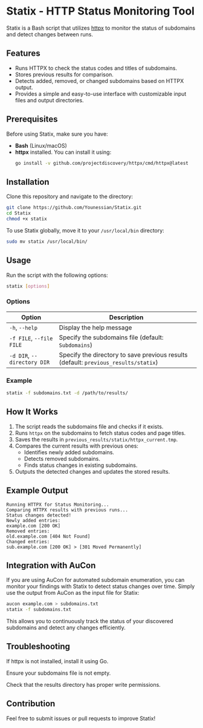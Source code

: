 # Statix - HTTP Status Monitoring Tool

Statix is a Bash script that utilizes [httpx](https://github.com/projectdiscovery/httpx) to monitor the status of subdomains and detect changes between runs.

## Features
- Runs HTTPX to check the status codes and titles of subdomains.
- Stores previous results for comparison.
- Detects added, removed, or changed subdomains based on HTTPX output.
- Provides a simple and easy-to-use interface with customizable input files and output directories.

## Prerequisites
Before using Statix, make sure you have:
- **Bash** (Linux/macOS)
- **httpx** installed. You can install it using:
  ```bash
  go install -v github.com/projectdiscovery/httpx/cmd/httpx@latest
  ```

## Installation
Clone this repository and navigate to the directory:
```bash
git clone https://github.com/Younessian/Statix.git
cd Statix
chmod +x statix
```
To use Statix globally, move it to your `/usr/local/bin` directory:
```bash
sudo mv statix /usr/local/bin/
```

## Usage
Run the script with the following options:
```bash
statix [options]
```

### Options
| Option | Description |
|--------|-------------|
| `-h`, `--help` | Display the help message |
| `-f FILE`, `--file FILE` | Specify the subdomains file (default: `Subdomains`) |
| `-d DIR`, `--directory DIR` | Specify the directory to save previous results (default: `previous_results/statix`) |

### Example
```bash
statix -f subdomains.txt -d /path/to/results/
```

## How It Works
1. The script reads the subdomains file and checks if it exists.
2. Runs `httpx` on the subdomains to fetch status codes and page titles.
3. Saves the results in `previous_results/statix/httpx_current.tmp`.
4. Compares the current results with previous ones:
   - Identifies newly added subdomains.
   - Detects removed subdomains.
   - Finds status changes in existing subdomains.
5. Outputs the detected changes and updates the stored results.

## Example Output
```
Running HTTPX for Status Monitoring...
Comparing HTTPX results with previous runs...
Status changes detected!
Newly added entries:
example.com [200 OK]
Removed entries:
old.example.com [404 Not Found]
Changed entries:
sub.example.com [200 OK] > [301 Moved Permanently]
```
## Integration with AuCon

If you are using AuCon for automated subdomain enumeration, you can monitor your findings with Statix to detect status changes over time. Simply use the output from AuCon as the input file for Statix:

```bash
aucon example.com > subdomains.txt
statix -f subdomains.txt
```

This allows you to continuously track the status of your discovered subdomains and detect any changes efficiently.

## Troubleshooting

If httpx is not installed, install it using Go.

Ensure your subdomains file is not empty.

Check that the results directory has proper write permissions.

## Contribution
Feel free to submit issues or pull requests to improve Statix!

